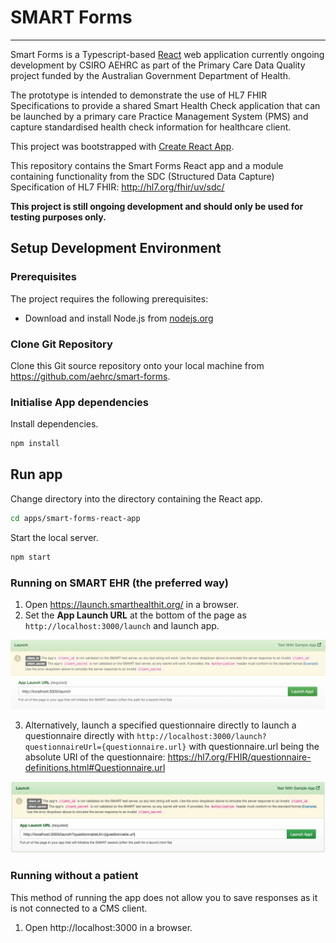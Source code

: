 # SMART Forms

---

Smart Forms is a Typescript-based [React](https://reactjs.org/) web application currently ongoing development by CSIRO AEHRC as part of the Primary Care Data Quality project funded by the Australian Government Department of Health.

The prototype is intended to demonstrate the use of HL7 FHIR Specifications to provide a shared Smart Health Check application that can be launched by a primary care Practice Management System (PMS) and capture standardised health check information for healthcare client.

This project was bootstrapped with [Create React App](https://github.com/facebook/create-react-app).

This repository contains the Smart Forms React app and a module containing functionality from the SDC (Structured Data Capture) Specification of HL7 FHIR: http://hl7.org/fhir/uv/sdc/

**This project is still ongoing development and should only be used for testing purposes only.**


## Setup Development Environment

### Prerequisites

The project requires the following prerequisites:

- Download and install Node.js from [nodejs.org](https://nodejs.org/en/download/)

### Clone Git Repository

Clone this Git source repository onto your local machine from https://github.com/aehrc/smart-forms.

### Initialise App dependencies

Install dependencies.

```sh
npm install
```

## Run app

Change directory into the directory containing the React app.

```sh
cd apps/smart-forms-react-app
```

Start the local server.

```sh
npm start
```

### Running on SMART EHR (the preferred way)

1. Open https://launch.smarthealthit.org/ in a browser.
2. Set the **App Launch URL** at the bottom of the page as ```http://localhost:3000/launch``` and launch app.

![img.png](launch.png)

3. Alternatively, launch a specified questionnaire directly to launch a questionnaire directly with ```http://localhost:3000/launch?questionnaireUrl={questionnaire.url}``` with questionnaire.url being the absolute URI of the questionnaire: https://hl7.org/FHIR/questionnaire-definitions.html#Questionnaire.url

![img.png](launch-with-questionnaire.png)

### Running without a patient

This method of running the app does not allow you to save responses as it is not connected to a CMS client.

1. Open http://localhost:3000 in a browser.


